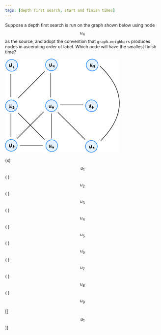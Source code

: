 ```yaml
---
tags: [depth first search, start and finish times]
---
```



Suppose a depth first search is run on the graph shown below using node $$u_4$$ as the source, and adopt the convention that `graph.neighbors` produces nodes in ascending order of label. Which node will have the smallest finish time?

![](./f1.png)


(x) $$u_1$$
( ) $$u_2$$
( ) $$u_3$$
( ) $$u_4$$
( ) $$u_5$$
( ) $$u_6$$
( ) $$u_7$$
( ) $$u_8$$
( ) $$u_9$$

[[$$u_1$$]]

